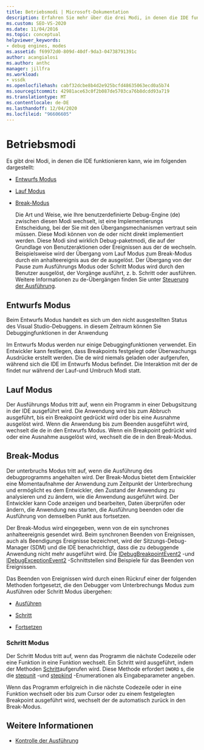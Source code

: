 ```yaml
---
title: Betriebsmodi | Microsoft-Dokumentation
description: Erfahren Sie mehr über die drei Modi, in denen die IDE funktionieren kann. Dies sind der Entwurfs Modus, der Lauf Modus und der Abbruch Modus.
ms.custom: SEO-VS-2020
ms.date: 11/04/2016
ms.topic: conceptual
helpviewer_keywords:
- debug engines, modes
ms.assetid: f69972d0-809d-40df-9da3-04738791391c
author: acangialosi
ms.author: anthc
manager: jillfra
ms.workload:
- vssdk
ms.openlocfilehash: cabf32dcbe8b4d2e925bcfd48635063ecd0a5b74
ms.sourcegitcommit: 42981ace63c0f2b087de5703ca76b8dcdd93a719
ms.translationtype: MT
ms.contentlocale: de-DE
ms.lasthandoff: 12/04/2020
ms.locfileid: "96606605"
---
```

# <a name="operational-modes"></a>Betriebsmodi
Es gibt drei Modi, in denen die IDE funktionieren kann, wie im folgenden dargestellt:

- [Entwurfs Modus](#vsconoperationalmodesanchor1)

- [Lauf Modus](#vsconoperationalmodesanchor2)

- [Break-Modus](#vsconoperationalmodesanchor3)

  Die Art und Weise, wie Ihre benutzerdefinierte Debug-Engine (de) zwischen diesen Modi wechselt, ist eine Implementierungs Entscheidung, bei der Sie mit den Übergangsmechanismen vertraut sein müssen. Diese Modi können von de oder nicht direkt implementiert werden. Diese Modi sind wirklich Debug-paketmodi, die auf der Grundlage von Benutzeraktionen oder Ereignissen aus der de wechseln. Beispielsweise wird der Übergang vom Lauf Modus zum Break-Modus durch ein anhalteereignis aus der de ausgelöst. Der Übergang von der Pause zum Ausführungs Modus oder Schritt Modus wird durch den Benutzer ausgelöst, der Vorgänge ausführt, z. b. Schritt oder ausführen. Weitere Informationen zu de-Übergängen finden Sie unter [Steuerung der Ausführung](../../extensibility/debugger/control-of-execution.md).

## <a name="design-mode"></a><a name="vsconoperationalmodesanchor1"></a> Entwurfs Modus
 Beim Entwurfs Modus handelt es sich um den nicht ausgestellten Status des Visual Studio-Debuggens. in diesem Zeitraum können Sie Debuggingfunktionen in der Anwendung

 Im Entwurfs Modus werden nur einige Debuggingfunktionen verwendet. Ein Entwickler kann festlegen, dass Breakpoints festgelegt oder Überwachungs Ausdrücke erstellt werden. Die de wird niemals geladen oder aufgerufen, während sich die IDE im Entwurfs Modus befindet. Die Interaktion mit der de findet nur während der Lauf-und Umbruch Modi statt.

## <a name="run-mode"></a><a name="vsconoperationalmodesanchor2"></a> Lauf Modus
 Der Ausführungs Modus tritt auf, wenn ein Programm in einer Debugsitzung in der IDE ausgeführt wird. Die Anwendung wird bis zum Abbruch ausgeführt, bis ein Breakpoint gedrückt wird oder bis eine Ausnahme ausgelöst wird. Wenn die Anwendung bis zum Beenden ausgeführt wird, wechselt die de in den Entwurfs Modus. Wenn ein Breakpoint gedrückt wird oder eine Ausnahme ausgelöst wird, wechselt die de in den Break-Modus.

## <a name="break-mode"></a><a name="vsconoperationalmodesanchor3"></a> Break-Modus
 Der unterbruchs Modus tritt auf, wenn die Ausführung des debugprogramms angehalten wird. Der Break-Modus bietet dem Entwickler eine Momentaufnahme der Anwendung zum Zeitpunkt der Unterbrechung und ermöglicht es dem Entwickler, den Zustand der Anwendung zu analysieren und zu ändern, wie die Anwendung ausgeführt wird. Der Entwickler kann Code anzeigen und bearbeiten, Daten überprüfen oder ändern, die Anwendung neu starten, die Ausführung beenden oder die Ausführung von demselben Punkt aus fortsetzen.

 Der Break-Modus wird eingegeben, wenn von de ein synchrones anhalteereignis gesendet wird. Beim synchronen Beenden von Ereignissen, auch als Beendigungs Ereignisse bezeichnet, wird der Sitzungs-Debug-Manager (SDM) und die IDE benachrichtigt, dass die zu debuggende Anwendung nicht mehr ausgeführt wird. Die [IDebugBreakpointEvent2](../../extensibility/debugger/reference/idebugbreakpointevent2.md) -und [IDebugExceptionEvent2](../../extensibility/debugger/reference/idebugexceptionevent2.md) -Schnittstellen sind Beispiele für das Beenden von Ereignissen.

 Das Beenden von Ereignissen wird durch einen Rückruf einer der folgenden Methoden fortgesetzt, die den Debugger vom Unterbrechungs Modus zum Ausführen oder Schritt Modus übergehen:

- [Ausführen](../../extensibility/debugger/reference/idebugprocess3-execute.md)

- [Schritt](../../extensibility/debugger/reference/idebugprocess3-step.md)

- [Fortsetzen](../../extensibility/debugger/reference/idebugprocess3-continue.md)

### <a name="step-mode"></a><a name="vsconoperationalmodesanchor4"></a> Schritt Modus
 Der Schritt Modus tritt auf, wenn das Programm die nächste Codezeile oder eine Funktion in eine Funktion wechselt. Ein Schritt wird ausgeführt, indem der Methoden [Schritt](../../extensibility/debugger/reference/idebugprocess3-step.md)aufgerufen wird. Diese Methode erfordert `DWORD` s, die die [stepunit](../../extensibility/debugger/reference/stepunit.md) -und [stepkind](../../extensibility/debugger/reference/stepkind.md) -Enumerationen als Eingabeparameter angeben.

 Wenn das Programm erfolgreich in die nächste Codezeile oder in eine Funktion wechselt oder bis zum Cursor oder zu einem festgelegten Breakpoint ausgeführt wird, wechselt der de automatisch zurück in den Break-Modus.

## <a name="see-also"></a>Weitere Informationen
- [Kontrolle der Ausführung](../../extensibility/debugger/control-of-execution.md)
